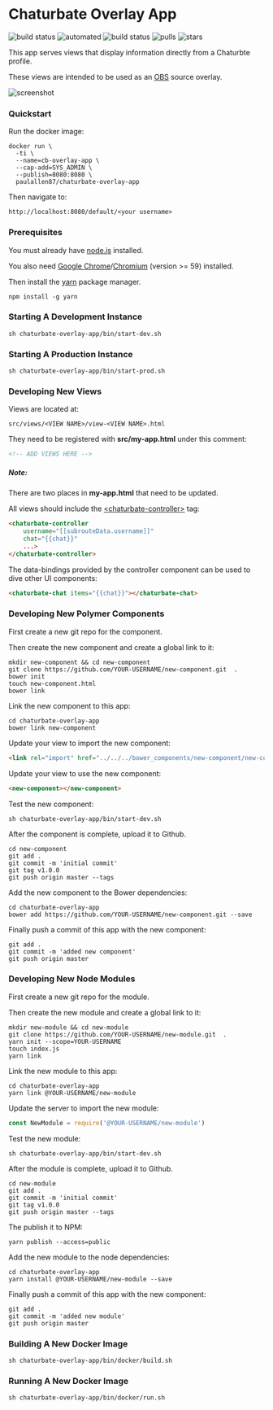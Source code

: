 # Chaturbate Overlay App

![build status](https://travis-ci.org/paulallen87/chaturbate-overlay-app.svg?branch=master)
![automated](https://img.shields.io/docker/automated/paulallen87/chaturbate-overlay-app.svg)
![build status](https://img.shields.io/docker/build/paulallen87/chaturbate-overlay-app.svg)
![pulls](https://img.shields.io/docker/pulls/paulallen87/chaturbate-overlay-app.svg)
![stars](https://img.shields.io/docker/stars/paulallen87/chaturbate-overlay-app.svg)

This app serves views that display information directly from a Chaturbte profile.

These views are intended to be used as an [OBS](https://obsproject.com/) source overlay.

![screenshot](https://github.com/paulallen87/chaturbate-overlay-app/raw/master/screenshot.png)

### Quickstart

Run the docker image:

```shell
docker run \
  -ti \
  --name=cb-overlay-app \
  --cap-add=SYS_ADMIN \
  --publish=8080:8080 \
  paulallen87/chaturbate-overlay-app
```

Then navigate to:

    http://localhost:8080/default/<your username>

### Prerequisites

You must already have [node.js](https://nodejs.org) installed.

You also need [Google Chrome](https://www.google.com/chrome/index.html)/[Chromium](https://www.chromium.org) (version >= 59) installed.

Then install the [yarn](https://yarnpkg.com/en/docs/install) package manager.

```shell
npm install -g yarn
```

### Starting A Development Instance

```shell
sh chaturbate-overlay-app/bin/start-dev.sh
```

### Starting A Production Instance

```shell
sh chaturbate-overlay-app/bin/start-prod.sh
```

### Developing New Views

Views are located at:

    src/views/<VIEW NAME>/view-<VIEW NAME>.html

They need to be registered with **src/my-app.html** under this comment:

```html
<!-- ADD VIEWS HERE -->
```

##### Note:

There are two places in **my-app.html** that need to be updated.

All views should include the [&lt;chaturbate-controller&gt;](https://github.com/paulallen87/chaturbate-controller) tag:

```html
<chaturbate-controller 
    username="[[subrouteData.username]]"
    chat="{{chat}}"
    ...>
</chaturbate-controller>
```

The data-bindings provided by the controller component can be used to dive other UI components:

```html
<chaturbate-chat items="{{chat}}"></chaturbate-chat>
```

### Developing New Polymer Components

First create a new git repo for the component.

Then create the new component and create a global link to it:

```shell
mkdir new-component && cd new-component
git clone https://github.com/YOUR-USERNAME/new-component.git  .
bower init
touch new-component.html
bower link
```

Link the new component to this app:

```shell
cd chaturbate-overlay-app
bower link new-component
```

Update your view to import the new component:

```html
<link rel="import" href="../../../bower_components/new-component/new-component.html">
```

Update your view to use the new component:

```html
<new-component></new-component>
```

Test the new component:

```shell
sh chaturbate-overlay-app/bin/start-dev.sh
```

After the component is complete, upload it to Github.

```shell
cd new-component
git add .
git commit -m 'initial commit'
git tag v1.0.0
git push origin master --tags
```

Add the new component to the Bower dependencies:

```shell
cd chaturbate-overlay-app
bower add https://github.com/YOUR-USERNAME/new-component.git --save
```

Finally push a commit of this app with the new component:

```shell
git add .
git commit -m 'added new component'
git push origin master
```

### Developing New Node Modules

First create a new git repo for the module.

Then create the new module and create a global link to it:

```shell
mkdir new-module && cd new-module
git clone https://github.com/YOUR-USERNAME/new-module.git  .
yarn init --scope=YOUR-USERNAME
touch index.js
yarn link
```

Link the new module to this app:

```shell
cd chaturbate-overlay-app
yarn link @YOUR-USERNAME/new-module
```

Update the server to import the new module:

```javascript
const NewModule = require('@YOUR-USERNAME/new-module')
```

Test the new module:

```shell
sh chaturbate-overlay-app/bin/start-dev.sh
```

After the module is complete, upload it to Github.

```shell
cd new-module
git add .
git commit -m 'initial commit'
git tag v1.0.0
git push origin master --tags
```

The publish it to NPM:

```shell
yarn publish --access=public
```

Add the new module to the node dependencies:

```shell
cd chaturbate-overlay-app
yarn install @YOUR-USERNAME/new-module --save
```

Finally push a commit of this app with the new component:

```shell
git add .
git commit -m 'added new module'
git push origin master
```

### Building A New Docker Image

```shell
sh chaturbate-overlay-app/bin/docker/build.sh
```

### Running A New Docker Image

```shell
sh chaturbate-overlay-app/bin/docker/run.sh
```
